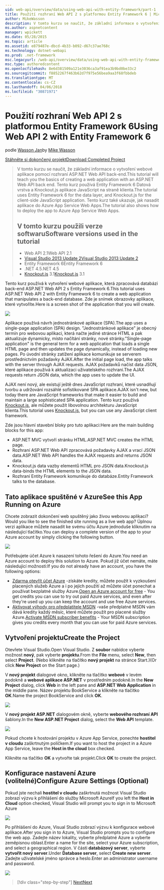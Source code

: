 ```yaml
---
uid: web-api/overview/data/using-web-api-with-entity-framework/part-1
title: Použití rozhraní Web API 2 s platformou Entity Framework 6 | Microsoft Docs
author: MikeWasson
description: V tomto kurzu se naučit, že základní informace o vytvoření webové aplikace pomocí rozhraní ASP.NET Web API back-end. Tento kurz používá Entity Framework 6 pro uspořádání dat...
ms.author: aspnetcontent
manager: wpickett
ms.date: 05/28/2015
ms.topic: article
ms.assetid: e879487e-dbcd-4b33-b092-d67c37ae768c
ms.technology: dotnet-webapi
ms.prod: .net-framework
msc.legacyurl: /web-api/overview/data/using-web-api-with-entity-framework/part-1
msc.type: authoredcontent
ms.openlocfilehash: 8e6d381509a121e3036ca3af91ea3b9bd0be33c2
ms.sourcegitcommit: f8852267f463b62d7f975e56bea9aa3f68fbbdeb
ms.translationtype: MT
ms.contentlocale: cs-CZ
ms.lasthandoff: 04/06/2018
ms.locfileid: "30871971"
---
```

<a name="using-web-api-2-with-entity-framework-6"></a><span data-ttu-id="05cdd-104">Použití rozhraní Web API 2 s platformou Entity Framework 6</span><span class="sxs-lookup"><span data-stu-id="05cdd-104">Using Web API 2 with Entity Framework 6</span></span>
====================
<span data-ttu-id="05cdd-105">podle [Wasson Jan](https://github.com/MikeWasson)</span><span class="sxs-lookup"><span data-stu-id="05cdd-105">by [Mike Wasson](https://github.com/MikeWasson)</span></span>

[<span data-ttu-id="05cdd-106">Stáhněte si dokončený projekt</span><span class="sxs-lookup"><span data-stu-id="05cdd-106">Download Completed Project</span></span>](https://github.com/MikeWasson/BookService)

> <span data-ttu-id="05cdd-107">V tomto kurzu se naučit, že základní informace o vytvoření webové aplikace pomocí rozhraní ASP.NET Web API back-end.</span><span class="sxs-lookup"><span data-stu-id="05cdd-107">This tutorial will teach you the basics of creating a web application with an ASP.NET Web API back end.</span></span> <span data-ttu-id="05cdd-108">Tento kurz používá Entity Framework 6 Datová vrstva a Knockout.js aplikace JavaScript na straně klienta.</span><span class="sxs-lookup"><span data-stu-id="05cdd-108">The tutorial uses Entity Framework 6 for the data layer, and Knockout.js for the client-side JavaScript application.</span></span> <span data-ttu-id="05cdd-109">Tento kurz také ukazuje, jak nasadit aplikace do Azure App Service Web Apps.</span><span class="sxs-lookup"><span data-stu-id="05cdd-109">The tutorial also shows how to deploy the app to Azure App Service Web Apps.</span></span>
> 
> ## <a name="software-versions-used-in-the-tutorial"></a><span data-ttu-id="05cdd-110">V tomto kurzu použili verze softwaru</span><span class="sxs-lookup"><span data-stu-id="05cdd-110">Software versions used in the tutorial</span></span>
> 
> 
> - <span data-ttu-id="05cdd-111">Web API 2.1</span><span class="sxs-lookup"><span data-stu-id="05cdd-111">Web API 2.1</span></span>
> - [<span data-ttu-id="05cdd-112">Visual Studio 2013 Update 2</span><span class="sxs-lookup"><span data-stu-id="05cdd-112">Visual Studio 2013 Update 2</span></span>](https://www.visualstudio.com/downloads/download-visual-studio-vs)
> - <span data-ttu-id="05cdd-113">Entity Framework 6</span><span class="sxs-lookup"><span data-stu-id="05cdd-113">Entity Framework 6</span></span>
> - <span data-ttu-id="05cdd-114">.NET 4.5</span><span class="sxs-lookup"><span data-stu-id="05cdd-114">.NET 4.5</span></span>
> - <span data-ttu-id="05cdd-115">[Knockout.js](http://knockoutjs.com/) 3.1</span><span class="sxs-lookup"><span data-stu-id="05cdd-115">[Knockout.js](http://knockoutjs.com/) 3.1</span></span>


<span data-ttu-id="05cdd-116">Tento kurz používá k vytvoření webové aplikace, která zpracovává databázi back-end ASP.NET Web API 2 s Entity Framework 6.</span><span class="sxs-lookup"><span data-stu-id="05cdd-116">This tutorial uses ASP.NET Web API 2 with Entity Framework 6 to create a web application that manipulates a back-end database.</span></span> <span data-ttu-id="05cdd-117">Zde je snímek obrazovky aplikace, které vytvoříte.</span><span class="sxs-lookup"><span data-stu-id="05cdd-117">Here is a screen shot of the application that you will create.</span></span>

[![](part-1/_static/image2.png)](part-1/_static/image1.png)

<span data-ttu-id="05cdd-118">Aplikace používá návrh jednostránkové aplikace (SPA).</span><span class="sxs-lookup"><span data-stu-id="05cdd-118">The app uses a single-page application (SPA) design.</span></span> <span data-ttu-id="05cdd-119">"Jednostránkové aplikace" je obecný termín pro webovou aplikaci, která načte jediné stránce HTML a pak aktualizuje dynamicky, místo načítání stránky, nové stránky.</span><span class="sxs-lookup"><span data-stu-id="05cdd-119">"Single-page application" is the general term for a web application that loads a single HTML page and then updates the page dynamically, instead of loading new pages.</span></span> <span data-ttu-id="05cdd-120">Po úvodní stránky zatížení aplikace komunikuje se serverem prostřednictvím požadavky AJAX.</span><span class="sxs-lookup"><span data-stu-id="05cdd-120">After the initial page load, the app talks with the server through AJAX requests.</span></span> <span data-ttu-id="05cdd-121">AJAX požadavků načíst data JSON, které aplikace používá k aktualizaci uživatelského rozhraní.</span><span class="sxs-lookup"><span data-stu-id="05cdd-121">The AJAX requests return JSON data, which the app uses to update the UI.</span></span>

<span data-ttu-id="05cdd-122">AJAX není nový, ale existují ještě dnes JavaScript rozhraní, které usnadňují tvorbu a udržování rozsáhlé sofistikované SPA aplikace.</span><span class="sxs-lookup"><span data-stu-id="05cdd-122">AJAX isn't new, but today there are JavaScript frameworks that make it easier to build and maintain a large sophisticated SPA application.</span></span> <span data-ttu-id="05cdd-123">Tento kurz používá [Knockout.js](http://knockoutjs.com/), ale můžete použít libovolnou architekturu JavaScript klienta.</span><span class="sxs-lookup"><span data-stu-id="05cdd-123">This tutorial uses [Knockout.js](http://knockoutjs.com/), but you can use any JavaScript client framework.</span></span>

<span data-ttu-id="05cdd-124">Zde jsou hlavní stavební bloky pro tuto aplikaci:</span><span class="sxs-lookup"><span data-stu-id="05cdd-124">Here are the main building blocks for this app:</span></span>

- <span data-ttu-id="05cdd-125">ASP.NET MVC vytvoří stránku HTML.</span><span class="sxs-lookup"><span data-stu-id="05cdd-125">ASP.NET MVC creates the HTML page.</span></span>
- <span data-ttu-id="05cdd-126">Rozhraní ASP.NET Web API zpracovává požadavky AJAX a vrací JSON data.</span><span class="sxs-lookup"><span data-stu-id="05cdd-126">ASP.NET Web API handles the AJAX requests and returns JSON data.</span></span>
- <span data-ttu-id="05cdd-127">Knockout.js data vazby elementů HTML pro JSON data.</span><span class="sxs-lookup"><span data-stu-id="05cdd-127">Knockout.js data-binds the HTML elements to the JSON data.</span></span>
- <span data-ttu-id="05cdd-128">Rozhraní Entity Framework komunikuje do databáze.</span><span class="sxs-lookup"><span data-stu-id="05cdd-128">Entity Framework talks to the database.</span></span>

## <a name="see-this-app-running-on-azure"></a><span data-ttu-id="05cdd-129">Tato aplikace spuštěné v Azure</span><span class="sxs-lookup"><span data-stu-id="05cdd-129">See this App Running on Azure</span></span>

<span data-ttu-id="05cdd-130">Chcete zobrazit dokončení web spuštěný jako živou webovou aplikaci?</span><span class="sxs-lookup"><span data-stu-id="05cdd-130">Would you like to see the finished site running as a live web app?</span></span> <span data-ttu-id="05cdd-131">Úplnou verzi aplikace můžete nasadit ke svému účtu Azure jednoduše kliknutím na následující tlačítko.</span><span class="sxs-lookup"><span data-stu-id="05cdd-131">You can deploy a complete version of the app to your Azure account by simply clicking the following button.</span></span>

[![](http://azuredeploy.net/deploybutton.png)](https://azuredeploy.net/?WT.mc_id=deploy_azure_aspnet&repository=https://github.com/tfitzmac/BookService)

<span data-ttu-id="05cdd-132">Potřebujete účet Azure k nasazení tohoto řešení do Azure.</span><span class="sxs-lookup"><span data-stu-id="05cdd-132">You need an Azure account to deploy this solution to Azure.</span></span> <span data-ttu-id="05cdd-133">Pokud již účet nemáte, máte následující možnosti:</span><span class="sxs-lookup"><span data-stu-id="05cdd-133">If you do not already have an account, you have the following options:</span></span>

- <span data-ttu-id="05cdd-134">[Zdarma otevřít účet Azure](https://azure.microsoft.com/pricing/free-trial/?WT.mc_id=A443DD604) -získáte kredity, můžete použít k vyzkoušení placených služeb Azure a i po jejich použití až můžete účet ponechat a používat bezplatné služby Azure.</span><span class="sxs-lookup"><span data-stu-id="05cdd-134">[Open an Azure account for free](https://azure.microsoft.com/pricing/free-trial/?WT.mc_id=A443DD604) - You get credits you can use to try out paid Azure services, and even after they're used up you can keep the account and use free Azure services.</span></span>
- <span data-ttu-id="05cdd-135">[Aktivovat výhody pro předplatitele MSDN](https://azure.microsoft.com/pricing/member-offers/msdn-benefits-details/?WT.mc_id=A443DD604) -vaše předplatné MSDN vám dává kredity každý měsíc, které můžete použít pro placené služby Azure.</span><span class="sxs-lookup"><span data-stu-id="05cdd-135">[Activate MSDN subscriber benefits](https://azure.microsoft.com/pricing/member-offers/msdn-benefits-details/?WT.mc_id=A443DD604) - Your MSDN subscription gives you credits every month that you can use for paid Azure services.</span></span>

## <a name="create-the-project"></a><span data-ttu-id="05cdd-136">Vytvoření projektu</span><span class="sxs-lookup"><span data-stu-id="05cdd-136">Create the Project</span></span>

<span data-ttu-id="05cdd-137">Otevřete Visual Studio.</span><span class="sxs-lookup"><span data-stu-id="05cdd-137">Open Visual Studio.</span></span> <span data-ttu-id="05cdd-138">Z **soubor** nabídce vyberte možnost **nový**, pak vyberte **projektu**.</span><span class="sxs-lookup"><span data-stu-id="05cdd-138">From the **File** menu, select **New**, then select **Project**.</span></span> <span data-ttu-id="05cdd-139">(Nebo klikněte na tlačítko **nový projekt** na stránce Start.)</span><span class="sxs-lookup"><span data-stu-id="05cdd-139">(Or click **New Project** on the Start page.)</span></span>

<span data-ttu-id="05cdd-140">V **nový projekt** dialogové okno, klikněte na tlačítko **webové** v levém podokně a **webové aplikace ASP.NET** v prostředním podokně.</span><span class="sxs-lookup"><span data-stu-id="05cdd-140">In the **New Project** dialog, click **Web** in the left pane and **ASP.NET Web Application** in the middle pane.</span></span> <span data-ttu-id="05cdd-141">Název projektu BookService a klikněte na tlačítko **OK**.</span><span class="sxs-lookup"><span data-stu-id="05cdd-141">Name the project BookService and click **OK**.</span></span>

[![](part-1/_static/image4.png)](part-1/_static/image3.png)

<span data-ttu-id="05cdd-142">V **nový projekt ASP.NET** dialogovém okně, vyberte **webového rozhraní API** šablony.</span><span class="sxs-lookup"><span data-stu-id="05cdd-142">In the **New ASP.NET Project** dialog, select the **Web API** template.</span></span>

[![](part-1/_static/image6.png)](part-1/_static/image5.png)

<span data-ttu-id="05cdd-143">Pokud chcete k hostování projektu v Azure App Service, ponechte **hostitel v cloudu** zaškrtnutým políčkem.</span><span class="sxs-lookup"><span data-stu-id="05cdd-143">If you want to host the project in a Azure App Service, leave the **Host in the cloud** box checked.</span></span>

<span data-ttu-id="05cdd-144">Klikněte na tlačítko **OK** a vytvořte tak projekt.</span><span class="sxs-lookup"><span data-stu-id="05cdd-144">Click **OK** to create the project.</span></span>

## <a name="configure-azure-settings-optional"></a><span data-ttu-id="05cdd-145">Konfigurace nastavení Azure (volitelné)</span><span class="sxs-lookup"><span data-stu-id="05cdd-145">Configure Azure Settings (Optional)</span></span>

<span data-ttu-id="05cdd-146">Pokud jste nechali **hostitel v cloudu** zaškrtnutá možnost Visual Studio zobrazí výzvu k přihlášení do služby Microsoft Azure</span><span class="sxs-lookup"><span data-stu-id="05cdd-146">If you left the **Host in Cloud** option checked, Visual Studio will prompt you to sign in to Microsoft Azure</span></span>

[![](part-1/_static/image8.png)](part-1/_static/image7.png)

<span data-ttu-id="05cdd-147">Po přihlášení do Azure, Visual Studio zobrazí výzvu k konfigurace webové aplikace.</span><span class="sxs-lookup"><span data-stu-id="05cdd-147">After you sign in to Azure, Visual Studio prompts you to configure the web app.</span></span> <span data-ttu-id="05cdd-148">Zadejte název lokality, vyberte předplatné Azure a vyberte zeměpisnou oblast.</span><span class="sxs-lookup"><span data-stu-id="05cdd-148">Enter a name for the site, select your Azure subscription, and select a geographical region.</span></span> <span data-ttu-id="05cdd-149">V části **databázový server**, vyberte **vytvořit nový server**.</span><span class="sxs-lookup"><span data-stu-id="05cdd-149">Under **Database server**, select **Create new server**.</span></span> <span data-ttu-id="05cdd-150">Zadejte uživatelské jméno správce a heslo.</span><span class="sxs-lookup"><span data-stu-id="05cdd-150">Enter an administrator username and password.</span></span>

[![](part-1/_static/image10.png)](part-1/_static/image9.png)

> [!div class="step-by-step"]
> [<span data-ttu-id="05cdd-151">Next</span><span class="sxs-lookup"><span data-stu-id="05cdd-151">Next</span></span>](part-2.md)
